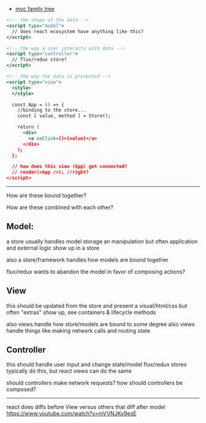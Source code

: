 - [mvc family tree](https://mvc.givan.se/)


```xml
<!-- the shape of the data -->
<script type="model">
  // does react ecosystem have anything like this?
</script>
```

```xml
<!-- the way a user interacts with data -->
<script type="controller">
  // flux/redux store?
</script>
```

```xml
<!-- the way the data is presented -->
<script type="view">
  <style>
  </style>

  const App = () => {
    //binding to the store...
    const [ value, method ] = Store();

    return (
      <div>
        <a onClick={}>{value}</a>
      </div>
    );
  };

  // how does this view (App) get connected?
  // render(<App />); //right?
</script>
```


------------------------------------------------------------------------


How are these bound together?

How are these combined with each other?



## Model:

a store usually handles model storage an manipulation
but often application and external logic show up in a store

also a store/framework handles how models are bound together

flux/redux wants to abandon the model in favor of composing actions?



## View

this should be updated from the store and present a visual/html/css
but often "extras" show up, see containers & lifecycle methods

also views handle how store/models are bound to some degree
also views handle things like making network calls and routing state



## Controller

this should handle user input and change state/model
flux/redux stores typically do this, but react views can do the same

should controllers make network requests?
how should controllers be composed?


------------------------------------------------------------------------

react does diffs before View versus others that diff after model
https://www.youtube.com/watch?v=mVVNJKv9esE

